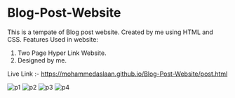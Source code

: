# Blog-Post-Website
This is a tempate of Blog post website.
Created by me using HTML and CSS.
Features Used in website:
  1. Two Page Hyper Link Website.
  2. Designed by me.

Live Link :- https://mohammedaslaan.github.io/Blog-Post-Website/post.html


![p1](https://user-images.githubusercontent.com/81412984/216102179-2b0a56c1-66ef-48c2-8bc7-6ffff5b41171.jpg)
![p2](https://user-images.githubusercontent.com/81412984/216102382-fa0b7c18-e454-4d74-a622-cc8cccbd12b1.jpg)
![p3](https://user-images.githubusercontent.com/81412984/216102432-af2a6151-a237-43f6-b60f-6b94ddb52972.jpg)
![p4](https://user-images.githubusercontent.com/81412984/216102455-9294c561-8649-4028-83de-dbb0a5f91597.jpg)


